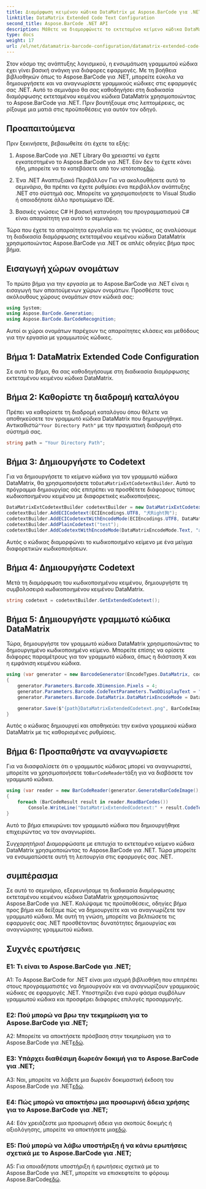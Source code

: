 ```yaml
---
title: Διαμόρφωση κειμένου κώδικα DataMatrix με Aspose.BarCode για .NET
linktitle: DataMatrix Extended Code Text Configuration
second_title: Aspose.BarCode .NET API
description: Μάθετε να διαμορφώνετε το εκτεταμένο κείμενο κώδικα DataMatrix χρησιμοποιώντας το Aspose.BarCode για .NET. Δημιουργήστε, αναγνωρίστε και ενσωματώστε γραμμικούς κώδικες στις εφαρμογές σας .NET.
type: docs
weight: 17
url: /el/net/datamatrix-barcode-configuration/datamatrix-extended-code-text-configuration/
---
```

Στον κόσμο της ανάπτυξης λογισμικού, η ενσωμάτωση γραμμωτού κώδικα έχει γίνει βασική ανάγκη για διάφορες εφαρμογές. Με τη βοήθεια βιβλιοθηκών όπως το Aspose.BarCode για .NET, μπορείτε εύκολα να δημιουργήσετε και να αναγνωρίσετε γραμμικούς κώδικες στις εφαρμογές σας .NET. Αυτό το σεμινάριο θα σας καθοδηγήσει στη διαδικασία διαμόρφωσης εκτεταμένου κειμένου κώδικα DataMatrix χρησιμοποιώντας το Aspose.BarCode για .NET. Πριν βουτήξουμε στις λεπτομέρειες, ας ρίξουμε μια ματιά στις προϋποθέσεις για αυτόν τον οδηγό.

## Προαπαιτούμενα

Πριν ξεκινήσετε, βεβαιωθείτε ότι έχετε τα εξής:

1. Aspose.BarCode για .NET Library
Θα χρειαστεί να έχετε εγκατεστημένο το Aspose.BarCode για .NET. Εάν δεν το έχετε κάνει ήδη, μπορείτε να το κατεβάσετε από τον ιστότοπο[εδώ](https://releases.aspose.com/barcode/net/).

2. Ένα .NET Αναπτυξιακό Περιβάλλον
Για να ακολουθήσετε αυτό το σεμινάριο, θα πρέπει να έχετε ρυθμίσει ένα περιβάλλον ανάπτυξης .NET στο σύστημά σας. Μπορείτε να χρησιμοποιήσετε το Visual Studio ή οποιοδήποτε άλλο προτιμώμενο IDE.

3. Βασικές γνώσεις C#
Η βασική κατανόηση του προγραμματισμού C# είναι απαραίτητη για αυτό το σεμινάριο.

Τώρα που έχετε τα απαραίτητα εργαλεία και τις γνώσεις, ας αναλύσουμε τη διαδικασία διαμόρφωσης εκτεταμένου κειμένου κώδικα DataMatrix χρησιμοποιώντας Aspose.BarCode για .NET σε απλές οδηγίες βήμα προς βήμα.

## Εισαγωγή χώρων ονομάτων

Το πρώτο βήμα για την εργασία με το Aspose.BarCode για .NET είναι η εισαγωγή των απαιτούμενων χώρων ονομάτων. Προσθέστε τους ακόλουθους χώρους ονομάτων στον κώδικά σας:

```csharp
using System;
using Aspose.BarCode.Generation;
using Aspose.BarCode.BarCodeRecognition;
```

Αυτοί οι χώροι ονομάτων παρέχουν τις απαραίτητες κλάσεις και μεθόδους για την εργασία με γραμμωτούς κώδικες.

## Βήμα 1: DataMatrix Extended Code Configuration

Σε αυτό το βήμα, θα σας καθοδηγήσουμε στη διαδικασία διαμόρφωσης εκτεταμένου κειμένου κώδικα DataMatrix.

## Βήμα 2: Καθορίστε τη διαδρομή καταλόγου

 Πρέπει να καθορίσετε τη διαδρομή καταλόγου όπου θέλετε να αποθηκεύσετε τον γραμμωτό κώδικα DataMatrix που δημιουργήθηκε. Αντικαθιστώ`"Your Directory Path"` με την πραγματική διαδρομή στο σύστημά σας.

```csharp
string path = "Your Directory Path";
```

## Βήμα 3: Δημιουργήστε το Codetext

 Για να δημιουργήσετε το κείμενο κώδικα για τον γραμμωτό κώδικα DataMatrix, θα χρησιμοποιήσετε το`DataMatrixExtCodetextBuilder`. Αυτό το πρόγραμμα δημιουργίας σάς επιτρέπει να προσθέτετε διάφορους τύπους κωδικοποιημένου κειμένου με διαφορετικές κωδικοποιήσεις.

```csharp
DataMatrixExtCodetextBuilder codetextBuilder = new DataMatrixExtCodetextBuilder();
codetextBuilder.AddECICodetext(ECIEncodings.UTF8, "犬Right狗");
codetextBuilder.AddECICodetextWithEncodeMode(ECIEncodings.UTF8, DataMatrixEncodeMode.C40, "ABCDE");
codetextBuilder.AddPlainCodetext("test");
codetextBuilder.AddCodetextWithEncodeMode(DataMatrixEncodeMode.Text, "abcde");
```

Αυτός ο κώδικας διαμορφώνει το κωδικοποιημένο κείμενο με ένα μείγμα διαφορετικών κωδικοποιήσεων.

## Βήμα 4: Δημιουργήστε Codetext

Μετά τη διαμόρφωση του κωδικοποιημένου κειμένου, δημιουργήστε τη συμβολοσειρά κωδικοποιημένου κειμένου DataMatrix.

```csharp
string codetext = codetextBuilder.GetExtendedCodetext();
```

## Βήμα 5: Δημιουργήστε γραμμωτό κώδικα DataMatrix

Τώρα, δημιουργήστε τον γραμμωτό κώδικα DataMatrix χρησιμοποιώντας το δημιουργημένο κωδικοποιημένο κείμενο. Μπορείτε επίσης να ορίσετε διάφορες παραμέτρους για τον γραμμωτό κώδικα, όπως η διάσταση Χ και η εμφάνιση κειμένου κώδικα.

```csharp
using (var generator = new BarcodeGenerator(EncodeTypes.DataMatrix, codetext))
{
    generator.Parameters.Barcode.XDimension.Pixels = 4;
    generator.Parameters.Barcode.CodeTextParameters.TwoDDisplayText = "Extended Codetext";
    generator.Parameters.Barcode.DataMatrix.DataMatrixEncodeMode = DataMatrixEncodeMode.ExtendedCodetext;

    generator.Save($"{path}DataMatrixExtendedCodetext.png", BarCodeImageFormat.Png);
}
```

Αυτός ο κώδικας δημιουργεί και αποθηκεύει την εικόνα γραμμικού κώδικα DataMatrix με τις καθορισμένες ρυθμίσεις.

## Βήμα 6: Προσπαθήστε να αναγνωρίσετε

 Για να διασφαλίσετε ότι ο γραμμωτός κώδικας μπορεί να αναγνωριστεί, μπορείτε να χρησιμοποιήσετε το`BarCodeReader`τάξη για να διαβάσετε τον γραμμωτό κώδικα.

```csharp
using (var reader = new BarCodeReader(generator.GenerateBarCodeImage(), DecodeType.DataMatrix))
{
    foreach (BarCodeResult result in reader.ReadBarCodes())
        Console.WriteLine("DataMatrixExtendedCodetext:" + result.CodeText);
}
```

Αυτό το βήμα επικυρώνει τον γραμμωτό κώδικα που δημιουργήθηκε επιχειρώντας να τον αναγνωρίσει.

Συγχαρητήρια! Διαμορφώσατε με επιτυχία το εκτεταμένο κείμενο κώδικα DataMatrix χρησιμοποιώντας το Aspose.BarCode για .NET. Τώρα μπορείτε να ενσωματώσετε αυτή τη λειτουργία στις εφαρμογές σας .NET.

## συμπέρασμα

Σε αυτό το σεμινάριο, εξερευνήσαμε τη διαδικασία διαμόρφωσης εκτεταμένου κειμένου κώδικα DataMatrix χρησιμοποιώντας Aspose.BarCode για .NET. Καλύψαμε τις προϋποθέσεις, οδηγίες βήμα προς βήμα και δείξαμε πώς να δημιουργείτε και να αναγνωρίζετε τον γραμμωτό κώδικα. Με αυτή τη γνώση, μπορείτε να βελτιώσετε τις εφαρμογές σας .NET προσθέτοντας δυνατότητες δημιουργίας και αναγνώρισης γραμμωτού κώδικα.

## Συχνές ερωτήσεις

### Ε1: Τι είναι το Aspose.BarCode για .NET;

A1: Το Aspose.BarCode for .NET είναι μια ισχυρή βιβλιοθήκη που επιτρέπει στους προγραμματιστές να δημιουργούν και να αναγνωρίζουν γραμμικούς κώδικες σε εφαρμογές .NET. Υποστηρίζει ένα ευρύ φάσμα συμβόλων γραμμωτού κώδικα και προσφέρει διάφορες επιλογές προσαρμογής.

### Ε2: Πού μπορώ να βρω την τεκμηρίωση για το Aspose.BarCode για .NET;

A2: Μπορείτε να αποκτήσετε πρόσβαση στην τεκμηρίωση για το Aspose.BarCode για .NET[εδώ](https://reference.aspose.com/barcode/net/).

### Ε3: Υπάρχει διαθέσιμη δωρεάν δοκιμή για το Aspose.BarCode για .NET;

 A3: Ναι, μπορείτε να λάβετε μια δωρεάν δοκιμαστική έκδοση του Aspose.BarCode για .NET[εδώ](https://releases.aspose.com/).

### Ε4: Πώς μπορώ να αποκτήσω μια προσωρινή άδεια χρήσης για το Aspose.BarCode για .NET;

 A4: Εάν χρειάζεστε μια προσωρινή άδεια για σκοπούς δοκιμής ή αξιολόγησης, μπορείτε να αποκτήσετε μια[εδώ](https://purchase.aspose.com/temporary-license/).

### Ε5: Πού μπορώ να λάβω υποστήριξη ή να κάνω ερωτήσεις σχετικά με το Aspose.BarCode για .NET;

 A5: Για οποιαδήποτε υποστήριξη ή ερωτήσεις σχετικά με το Aspose.BarCode για .NET, μπορείτε να επισκεφτείτε το φόρουμ Aspose.BarCode[εδώ](https://forum.aspose.com/c/barcode/13).